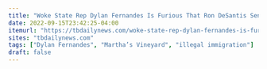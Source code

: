 ```yaml
---
title: "Woke State Rep Dylan Fernandes Is Furious That Ron DeSantis Sent 50 Migrants To Martha’s Vineyard"
date: 2022-09-15T23:42:25-04:00
itemurl: "https://tbdailynews.com/woke-state-rep-dylan-fernandes-is-furious-that-ron-desantis-sent-50-migrants-to-marthas-vineyard/"
sites: "tbdailynews.com"
tags: ["Dylan Fernandes", "Martha’s Vineyard", "illegal immigration"]
draft: false
---
```


